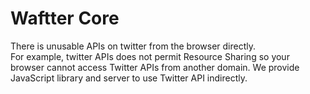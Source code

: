 # Waftter Core
There is unusable APIs on twitter from the browser directly.  
For example, twitter APIs does not permit Resource Sharing so your browser cannot access Twitter APIs from another domain.
We provide JavaScript library and server to use Twitter API indirectly.  
